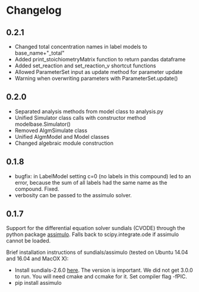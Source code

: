 # Changelog
## 0.2.1
* Changed total concentration names in label models to base_name+"_total"
* Added print_stoichiometryMatrix function to return pandas dataframe
* Added set_reaction and set_reaction_v shortcut functions
* Allowed ParameterSet input as update method for parameter update
* Warning when overwriting parameters with ParameterSet.update()
## 0.2.0
* Separated analysis methods from model class to analysis.py
* Unified Simulator class calls with constructor method modelbase.Simulator()
* Removed AlgmSimulate class
* Unified AlgmModel and Model classes
* Changed algebraic module construction

## 0.1.8
* bugfix: in LabelModel setting c=0 (no labels in this compound) led to an error, because the sum of all labels
had the same name as the compound. Fixed.
* verbosity can be passed to the assimulo solver.


## 0.1.7
Support for the differential equation solver sundials (CVODE)
through the python package [assimulo](http://www.jmodelica.org/assimulo).
Falls back to scipy.integrate.ode if assimulo cannot be loaded.

Brief installation instructions of sundials/assimulo (tested on Ubuntu 14.04 and 16.04 and MacOX X):
* Install sundials-2.6.0 [here](https://computation.llnl.gov/projects/sundials/sundials-software). The version is important. We did not get 3.0.0 to run. You will need cmake and ccmake for it.
Set compiler flag -fPIC.
* pip install assimulo
